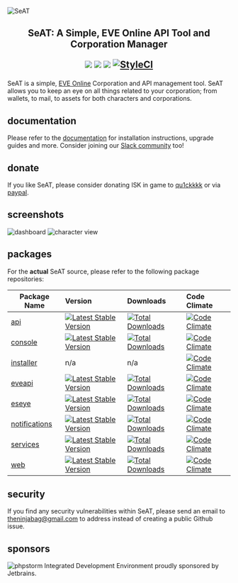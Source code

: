 ![SeAT](https://i.imgur.com/aPPOxSK.png)

<h2 align="center">
SeAT: A Simple, EVE Online API Tool and Corporation Manager

<br>

<a href="https://packagist.org/packages/eveseat/seat"><img src="https://poser.pugx.org/eveseat/seat/v/stable" /></a>
<a href="https://packagist.org/packages/eveseat/seat"><img src="https://poser.pugx.org/eveseat/seat/v/unstable" /></a>
<a href="https://packagist.org/packages/eveseat/seat"><img src="https://poser.pugx.org/eveseat/seat/license" /></a>
<a href="https://styleci.io/repos/41199860"><img src="https://styleci.io/repos/41199860/shield?branch=master" alt="StyleCI"></a>

</h2>

SeAT is a simple, [EVE Online](https://www.eveonline.com/) Corporation and API management tool. SeAT allows you to keep an eye on all things related to your corporation; from wallets, to mail, to assets for both characters and corporations.

## documentation

Please refer to the [documentation](https://eveseat.github.io/docs/) for installation instructions, upgrade guides and more. Consider joining our [Slack community](https://eveseat.github.io/docs/about/contact/) too!

## donate

If you like SeAT, please consider donating ISK in game to [qu1ckkkk](https://gate.eveonline.com/Profile/qu1ckkkk) or via [paypal](https://www.paypal.me/leonjza).

## screenshots

![dashboard](https://i.imgur.com/PXHOYCp.png)
![character view](https://i.imgur.com/Cd5SuIm.png)

## packages

For the **actual** SeAT source, please refer to the following package repositories:  

| Package Name   | Version       | Downloads | Code Climate |
|----------------|:--------------|:----------|:-------------|
| [api](https://github.com/eveseat/api) | [![Latest Stable Version](https://poser.pugx.org/eveseat/api/v/stable)](https://packagist.org/packages/eveseat/api) | [![Total Downloads](https://poser.pugx.org/eveseat/api/downloads)](https://packagist.org/packages/eveseat/api) | [![Code Climate](https://codeclimate.com/github/eveseat/api/badges/gpa.svg)](https://codeclimate.com/github/eveseat/api) |
| [console](https://github.com/eveseat/console) | [![Latest Stable Version](https://poser.pugx.org/eveseat/console/v/stable)](https://packagist.org/packages/eveseat/console) | [![Total Downloads](https://poser.pugx.org/eveseat/console/downloads)](https://packagist.org/packages/eveseat/console) | [![Code Climate](https://codeclimate.com/github/eveseat/console/badges/gpa.svg)](https://codeclimate.com/github/eveseat/console) |
| [installer](https://github.com/eveseat/installer) | n/a | n/a | [![Code Climate](https://codeclimate.com/github/eveseat/installer/badges/gpa.svg)](https://codeclimate.com/github/eveseat/installer) |
| [eveapi](https://github.com/eveseat/eveapi) | [![Latest Stable Version](https://poser.pugx.org/eveseat/eveapi/v/stable)](https://packagist.org/packages/eveseat/eveapi) | [![Total Downloads](https://poser.pugx.org/eveseat/eveapi/downloads)](https://packagist.org/packages/eveseat/eveapi) | [![Code Climate](https://codeclimate.com/github/eveseat/eveapi/badges/gpa.svg)](https://codeclimate.com/github/eveseat/eveapi) |
| [eseye](https://github.com/eveseat/eseye) | [![Latest Stable Version](https://poser.pugx.org/eveseat/eseye/v/stable)](https://packagist.org/packages/eveseat/eseye) | [![Total Downloads](https://poser.pugx.org/eveseat/eseye/downloads)](https://packagist.org/packages/eveseat/eseye) | [![Code Climate](https://codeclimate.com/github/eveseat/eseye/badges/gpa.svg)](https://codeclimate.com/github/eveseat/eseye) |
| [notifications](https://github.com/eveseat/notifications) | [![Latest Stable Version](https://poser.pugx.org/eveseat/notifications/v/stable)](https://packagist.org/packages/eveseat/notifications) | [![Total Downloads](https://poser.pugx.org/eveseat/notifications/downloads)](https://packagist.org/packages/eveseat/notifications) | [![Code Climate](https://codeclimate.com/github/eveseat/notifications/badges/gpa.svg)](https://codeclimate.com/github/eveseat/notifications) |
| [services](https://github.com/eveseat/services) | [![Latest Stable Version](https://poser.pugx.org/eveseat/services/v/stable)](https://packagist.org/packages/eveseat/services) | [![Total Downloads](https://poser.pugx.org/eveseat/services/downloads)](https://packagist.org/packages/eveseat/services) | [![Code Climate](https://codeclimate.com/github/eveseat/services/badges/gpa.svg)](https://codeclimate.com/github/eveseat/services) |
| [web](https://github.com/eveseat/web) | [![Latest Stable Version](https://poser.pugx.org/eveseat/web/v/stable)](https://packagist.org/packages/eveseat/web) | [![Total Downloads](https://poser.pugx.org/eveseat/web/downloads)](https://packagist.org/packages/eveseat/web) | [![Code Climate](https://codeclimate.com/github/eveseat/web/badges/gpa.svg)](https://codeclimate.com/github/eveseat/web) |

## security

If you find any security vulnerabilities within SeAT, please send an email to theninjabag@gmail.com to address instead of creating a public Github issue.

## sponsors

![phpstorm](https://i.imgur.com/M6yP6R7.png) Integrated Development Environment proudly sponsored by Jetbrains.
